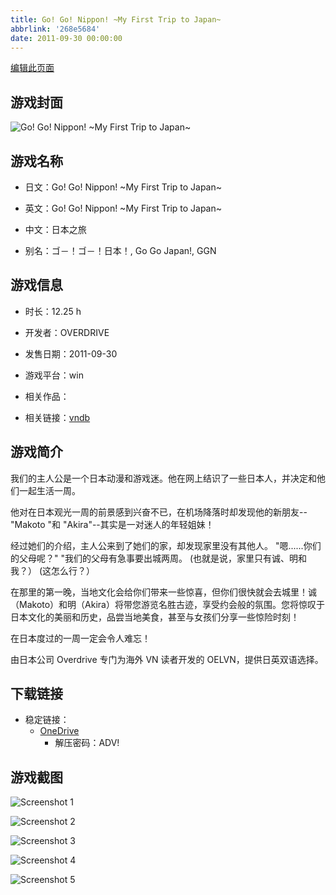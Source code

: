 ```yaml
---
title: Go! Go! Nippon! ~My First Trip to Japan~
abbrlink: '268e5684'
date: 2011-09-30 00:00:00
---
```

[编辑此页面](https://github.com/ACG-3/ADV3-source/blob/main/source/_posts/games/Go%21%20Go%21%20Nippon%21%20~My%20First%20Trip%20to%20Japan~.md)

## 游戏封面

![Go! Go! Nippon! ~My First Trip to Japan~](https://pan.timero.xyz/d/onedrive/img_lib_001/Go%21%20Go%21%20Nippon%21%20~My%20First%20Trip%20to%20Japan~_cover.avif)


## 游戏名称

- 日文：Go! Go! Nippon! ~My First Trip to Japan~
- 英文：Go! Go! Nippon! ~My First Trip to Japan~
- 中文：日本之旅

- 别名：ゴ－！ゴ－！日本！, Go Go Japan!, GGN


## 游戏信息

- 时长：12.25 h
- 开发者：OVERDRIVE
- 发售日期：2011-09-30
- 游戏平台：win
- 相关作品：

- 相关链接：[vndb](https://vndb.org/v7316)


## 游戏简介

我们的主人公是一个日本动漫和游戏迷。他在网上结识了一些日本人，并决定和他们一起生活一周。

他对在日本观光一周的前景感到兴奋不已，在机场降落时却发现他的新朋友--"Makoto "和 "Akira"--其实是一对迷人的年轻姐妹！

经过她们的介绍，主人公来到了她们的家，却发现家里没有其他人。
"嗯......你们的父母呢？"
"我们的父母有急事要出城两周。
(也就是说，家里只有诚、明和我？）
(这怎么行？）

在那里的第一晚，当地文化会给你们带来一些惊喜，但你们很快就会去城里！诚（Makoto）和明（Akira）将带您游览名胜古迹，享受约会般的氛围。您将惊叹于日本文化的美丽和历史，品尝当地美食，甚至与女孩们分享一些惊险时刻！

在日本度过的一周一定会令人难忘！



由日本公司 Overdrive 专门为海外 VN 读者开发的 OELVN，提供日英双语选择。


## 下载链接

- 稳定链接：
    - [OneDrive](https://pan.timero.xyz/onedrive/adv_lib_001/Go%21%20Go%21%20Nippon%21%20~My%20First%20Trip%20to%20Japan~)
        - 解压密码：ADV!



## 游戏截图


![Screenshot 1](https://pan.timero.xyz/d/onedrive/img_lib_001/Go%21%20Go%21%20Nippon%21%20~My%20First%20Trip%20to%20Japan~_Screenshot_1.avif)

![Screenshot 2](https://pan.timero.xyz/d/onedrive/img_lib_001/Go%21%20Go%21%20Nippon%21%20~My%20First%20Trip%20to%20Japan~_Screenshot_2.avif)

![Screenshot 3](https://pan.timero.xyz/d/onedrive/img_lib_001/Go%21%20Go%21%20Nippon%21%20~My%20First%20Trip%20to%20Japan~_Screenshot_3.avif)

![Screenshot 4](https://pan.timero.xyz/d/onedrive/img_lib_001/Go%21%20Go%21%20Nippon%21%20~My%20First%20Trip%20to%20Japan~_Screenshot_4.avif)

![Screenshot 5](https://pan.timero.xyz/d/onedrive/img_lib_001/Go%21%20Go%21%20Nippon%21%20~My%20First%20Trip%20to%20Japan~_Screenshot_5.avif)

